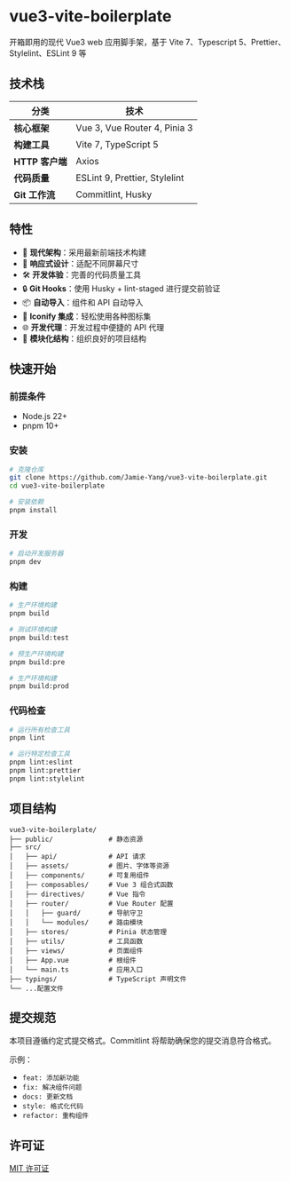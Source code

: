 # vue3-vite-boilerplate

开箱即用的现代 Vue3 web 应用脚手架，基于 Vite 7、Typescript 5、Prettier、Stylelint、ESLint 9 等

## 技术栈

| 分类            | 技术                          |
| --------------- | ----------------------------- |
| **核心框架**    | Vue 3, Vue Router 4, Pinia 3  |
| **构建工具**    | Vite 7, TypeScript 5          |
| **HTTP 客户端** | Axios                         |
| **代码质量**    | ESLint 9, Prettier, Stylelint |
| **Git 工作流**  | Commitlint, Husky             |

## 特性

- 🚀 **现代架构**：采用最新前端技术构建
- 📱 **响应式设计**：适配不同屏幕尺寸
- 🛠️ **开发体验**：完善的代码质量工具
- 🔒 **Git Hooks**：使用 Husky + lint-staged 进行提交前验证
- 📦 **自动导入**：组件和 API 自动导入
- 🎨 **Iconify 集成**：轻松使用各种图标集
- 🌐 **开发代理**：开发过程中便捷的 API 代理
- 🧩 **模块化结构**：组织良好的项目结构

## 快速开始

### 前提条件

- Node.js 22+
- pnpm 10+

### 安装

```bash
# 克隆仓库
git clone https://github.com/Jamie-Yang/vue3-vite-boilerplate.git
cd vue3-vite-boilerplate

# 安装依赖
pnpm install
```

### 开发

```bash
# 启动开发服务器
pnpm dev
```

### 构建

```bash
# 生产环境构建
pnpm build

# 测试环境构建
pnpm build:test

# 预生产环境构建
pnpm build:pre

# 生产环境构建
pnpm build:prod
```

### 代码检查

```bash
# 运行所有检查工具
pnpm lint

# 运行特定检查工具
pnpm lint:eslint
pnpm lint:prettier
pnpm lint:stylelint
```

## 项目结构

```
vue3-vite-boilerplate/
├── public/              # 静态资源
├── src/
│   ├── api/             # API 请求
│   ├── assets/          # 图片、字体等资源
│   ├── components/      # 可复用组件
│   ├── composables/     # Vue 3 组合式函数
│   ├── directives/      # Vue 指令
│   ├── router/          # Vue Router 配置
│   │   ├── guard/       # 导航守卫
│   │   └── modules/     # 路由模块
│   ├── stores/          # Pinia 状态管理
│   ├── utils/           # 工具函数
│   ├── views/           # 页面组件
│   ├── App.vue          # 根组件
│   └── main.ts          # 应用入口
├── typings/             # TypeScript 声明文件
└── ...配置文件
```

## 提交规范

本项目遵循约定式提交格式。Commitlint 将帮助确保您的提交消息符合格式。

示例：

- `feat: 添加新功能`
- `fix: 解决组件问题`
- `docs: 更新文档`
- `style: 格式化代码`
- `refactor: 重构组件`

## 许可证

[MIT 许可证](./LICENSE)

